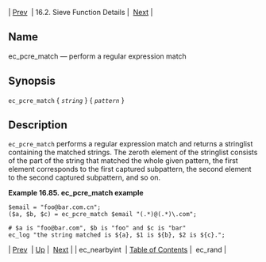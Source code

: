 | [Prev](sieve.ref.ec_nearbyint)  | 16.2. Sieve Function Details |  [Next](sieve.ref.ec_rand) |

<a name="sieve.ref.ec_pcre_match"></a>
## Name

ec_pcre_match — perform a regular expression match

## Synopsis

`ec_pcre_match` { *`string`* } { *`pattern`* }

<a name="idp30363808"></a>
## Description

`ec_pcre_match` performs a regular expression match and returns a stringlist containing the matched strings. The zeroth element of the stringlist consists of the part of the string that matched the whole given pattern, the first element corresponds to the first captured subpattern, the second element to the second captured subpattern, and so on.

<a name="example.ec_pcre_match"></a>

**Example 16.85. ec_pcre_match example**

```
$email = "foo@bar.com.cn";
($a, $b, $c) = ec_pcre_match $email "(.*)@(.*)\.com";

# $a is "foo@bar.com", $b is "foo" and $c is "bar"
ec_log "the string matched is ${a}, $1 is ${b}, $2 is ${c}.";
```

| [Prev](sieve.ref.ec_nearbyint)  | [Up](sieve.ref.files) |  [Next](sieve.ref.ec_rand) |
| ec_nearbyint  | [Table of Contents](index) |  ec_rand |
